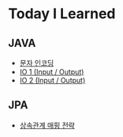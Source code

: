 # Today I Learned

## JAVA

* [문자 인코딩](java/CharsetEncoding.md)
* [IO 1 (Input / Output)](java/IO_BASIC01)
* [IO 2 (Input / Output)](java/IO_BASIC02)

## JPA

* [상속관계 매핑 전략](jpa/InheritanceRelationshipMappingStrategy.md)